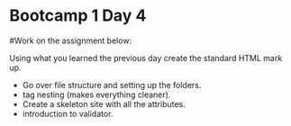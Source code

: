 Bootcamp 1 Day 4
================

#Work on the assignment below:

Using what you learned the previous day create the standard HTML mark up. 

+ Go over file structure and setting up the folders. 
+ tag nesting (makes everything cleaner).
+ Create a skeleton site with all the attributes. 
+ introduction to validator.     
